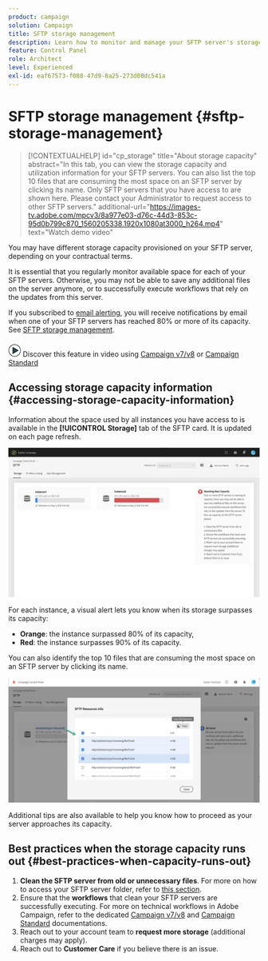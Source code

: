 ```yaml
---
product: campaign
solution: Campaign 
title: SFTP storage management
description: Learn how to monitor and manage your SFTP server's storage
feature: Control Panel
role: Architect
level: Experienced
exl-id: eaf67573-f088-47d9-8a25-273d08dc541a
---
```

# SFTP storage management {#sftp-storage-management}

>[!CONTEXTUALHELP]
>id="cp_storage"
>title="About storage capacity"
>abstract="In this tab, you can view the storage capacity and utilization information for your SFTP servers. You can also list the top 10 files that are consuming the most space on an SFTP server by clicking its name. Only SFTP servers that you have access to are shown here. Please contact your Administrator to request access to other SFTP servers."
>additional-url="https://images-tv.adobe.com/mpcv3/8a977e03-d76c-44d3-853c-95d0b799c870_1560205338.1920x1080at3000_h264.mp4" text="Watch demo video"

You may have different storage capacity provisioned on your SFTP server, depending on your contractual terms.

It is essential that you regularly monitor available space for each of your SFTP servers. Otherwise, you may not be able to save any additional files on the server anymore, or to successfully execute workflows that rely on the updates from this server.

If you subscribed to [email alerting](../../performance-monitoring/using/performance-monitoring/using/email-alerting.md), you will receive notifications by email when one of your SFTP servers has reached 80% or more of its capacity. See [SFTP storage management](../../sftp/using/sftp-storage-management.md).

![](assets/do-not-localize/how-to-video.png) Discover this feature in video using [Campaign v7/v8](https://experienceleague.adobe.com/docs/campaign-classic-learn/control-panel/sftp-management/monitoring-server-capacity.html#sftp-management) or [Campaign Standard](https://experienceleague.adobe.com/docs/campaign-standard-learn/control-panel/sftp-management/monitoring-server-capacity.html#sftp-management)

## Accessing storage capacity information {#accessing-storage-capacity-information}

Information about the space used by all instances you have access to is available in the **[!UICONTROL Storage]** tab of the SFTP card. It is updated on each page refresh.

![](assets/control_panel_space.png)

For each instance, a visual alert lets you know when its storage surpasses its capacity:

* **Orange**: the instance surpassed 80% of its capacity,
* **Red**: the instance surpasses 90% of its capacity.

You can also identify the top 10 files that are consuming the most space on an SFTP server by clicking its name.

![](assets/sftp-top10.png)

Additional tips are also available to help you know how to proceed as your server approaches its capacity.

## Best practices when the storage capacity runs out {#best-practices-when-capacity-runs-out}

1. **Clean the SFTP server from old or unnecessary files**. For more on how to access your SFTP server folder, refer to [this section](../../sftp/using/logging-into-sftp-server.md).
1. Ensure that the **workflows** that clean your SFTP servers are successfully executing. For more on technical workflows in Adobe Campaign, refer to the dedicated [Campaign v7/v8](https://experienceleague.adobe.com/docs/campaign-classic/using/automating-with-workflows/advanced-management/about-technical-workflows.html) and [Campaign Standard](https://experienceleague.adobe.com/docs/campaign-standard/using/administrating/application-settings/technical-workflows.html) documentations.
1. Reach out to your account team to **request more storage** (additional charges may apply).
1. Reach out to **Customer Care** if you believe there is an issue.
